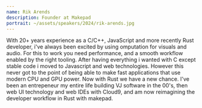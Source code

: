 ```yaml
---
name: Rik Arends
description: Founder at Makepad
portrait: ~/assets/speakers/2024/rik-arends.jpg
---
```


With 20+ years experience as a C/C++, JavaScript and more recently Rust developer, i've always been excited by using omputation for visuals and audio. For this to work you need performance, and a smooth workflow enabled by the right tooling. After having everything i wanted with C except stable code i moved to Javascript and web technologies. However this never got to the point of being able to make fast applications that use modern CPU and GPU power. Now with Rust we have a new chance. I've been an entrepeneur my entire life building VJ software in the 00's, then web UI technology and web IDEs with Cloud9, and am now reimagining the developer workflow in Rust with makepad.
